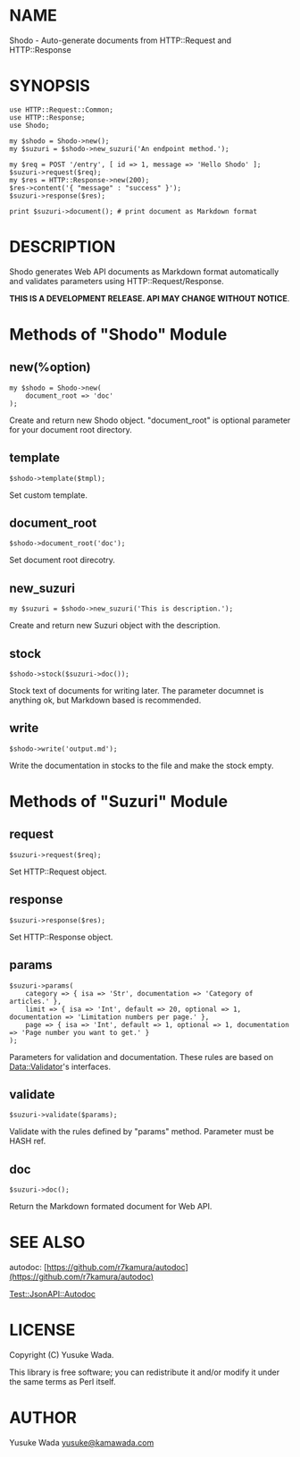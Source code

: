 # NAME

Shodo - Auto-generate documents from HTTP::Request and HTTP::Response

# SYNOPSIS

    use HTTP::Request::Common;
    use HTTP::Response;
    use Shodo;

    my $shodo = Shodo->new();
    my $suzuri = $shodo->new_suzuri('An endpoint method.');

    my $req = POST '/entry', [ id => 1, message => 'Hello Shodo' ];
    $suzuri->request($req);
    my $res = HTTP::Response->new(200);
    $res->content('{ "message" : "success" }');
    $suzuri->response($res);

    print $suzuri->document(); # print document as Markdown format

# DESCRIPTION

Shodo generates Web API documents as Markdown format automatically and validates parameters using HTTP::Request/Response.

__THIS IS A DEVELOPMENT RELEASE. API MAY CHANGE WITHOUT NOTICE__.

# Methods of "Shodo" Module

## new(%option)

    my $shodo = Shodo->new(
        document_root => 'doc'
    );

Create and return new Shodo object. "document\_root" is optional parameter for your document root directory.

## template

    $shodo->template($tmpl);

Set custom template.

## document\_root

    $shodo->document_root('doc');

Set document root direcotry.

## new\_suzuri

    my $suzuri = $shodo->new_suzuri('This is description.');

Create and return new Suzuri object with the description.

## stock

    $shodo->stock($suzuri->doc());

Stock text of documents for writing later. The parameter documnet is anything ok, but Markdown based is recommended.

## write

    $shodo->write('output.md');

Write the documentation in stocks to the file and make the stock empty.

# Methods of "Suzuri" Module

## request

    $suzuri->request($req);

Set HTTP::Request object.

## response

    $suzuri->response($res);

Set HTTP::Response object.

## params

    $suzuri->params(
        category => { isa => 'Str', documentation => 'Category of articles.' },
        limit => { isa => 'Int', default => 20, optional => 1, documentation => 'Limitation numbers per page.' },
        page => { isa => 'Int', default => 1, optional => 1, documentation => 'Page number you want to get.' }
    );

Parameters for validation and documentation. These rules are based on [Data::Validator](http://search.cpan.org/perldoc?Data::Validator)'s interfaces.

## validate

    $suzuri->validate($params);

Validate with the rules defined by "params" method. Parameter must be HASH ref.

## doc

    $suzuri->doc();

Return the Markdown formated document for Web API.

# SEE ALSO

autodoc: [https://github.com/r7kamura/autodoc](https://github.com/r7kamura/autodoc)

[Test::JsonAPI::Autodoc](http://search.cpan.org/perldoc?Test::JsonAPI::Autodoc)

# LICENSE

Copyright (C) Yusuke Wada.

This library is free software; you can redistribute it and/or modify
it under the same terms as Perl itself.

# AUTHOR

Yusuke Wada <yusuke@kamawada.com>
